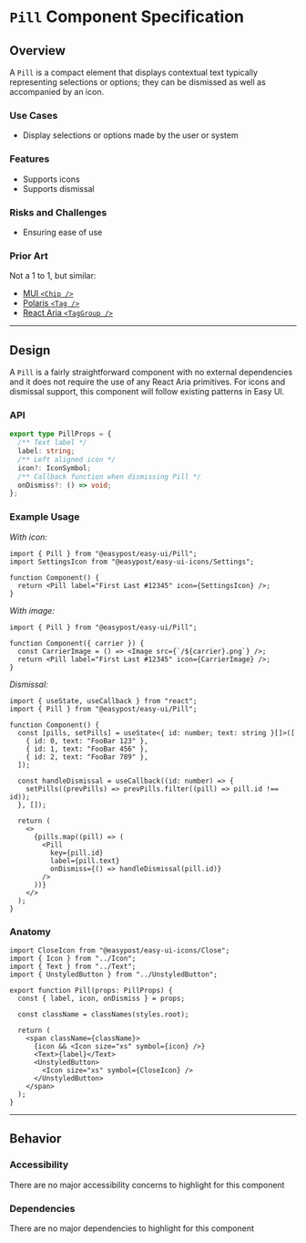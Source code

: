 # `Pill` Component Specification

## Overview

A `Pill` is a compact element that displays contextual text typically representing selections or options; they can be dismissed as well as accompanied by an icon.

### Use Cases

- Display selections or options made by the user or system

### Features

- Supports icons
- Supports dismissal

### Risks and Challenges

- Ensuring ease of use

### Prior Art

Not a 1 to 1, but similar:

- [MUI `<Chip />`](https://mui.com/material-ui/react-chip/)
- [Polaris `<Tag />`](https://polaris.shopify.com/components/selection-and-input/tag?example=tag-removable)
- [React Aria `<TagGroup />`](https://react-spectrum.adobe.com/react-aria/TagGroup.html)

---

## Design

A `Pill` is a fairly straightforward component with no external dependencies and it does not require the use of any React Aria primitives. For icons and dismissal support, this component will follow existing patterns in Easy UI.

### API

```ts
export type PillProps = {
  /** Text label */
  label: string;
  /** Left aligned icon */
  icon?: IconSymbol;
  /** Callback function when dismissing Pill */
  onDismiss?: () => void;
};
```

### Example Usage

_With icon:_

```tsx
import { Pill } from "@easypost/easy-ui/Pill";
import SettingsIcon from "@easypost/easy-ui-icons/Settings";

function Component() {
  return <Pill label="First Last #12345" icon={SettingsIcon} />;
}
```

_With image:_

```tsx
import { Pill } from "@easypost/easy-ui/Pill";

function Component({ carrier }) {
  const CarrierImage = () => <Image src={`/${carrier}.png`} />;
  return <Pill label="First Last #12345" icon={CarrierImage} />;
}
```

_Dismissal:_

```tsx
import { useState, useCallback } from "react";
import { Pill } from "@easypost/easy-ui/Pill";

function Component() {
  const [pills, setPills] = useState<{ id: number; text: string }[]>([
    { id: 0, text: "FooBar 123" },
    { id: 1, text: "FooBar 456" },
    { id: 2, text: "FooBar 789" },
  ]);

  const handleDismissal = useCallback((id: number) => {
    setPills((prevPills) => prevPills.filter((pill) => pill.id !== id));
  }, []);

  return (
    <>
      {pills.map((pill) => (
        <Pill
          key={pill.id}
          label={pill.text}
          onDismiss={() => handleDismissal(pill.id)}
        />
      ))}
    </>
  );
}
```

### Anatomy

```tsx
import CloseIcon from "@easypost/easy-ui-icons/Close";
import { Icon } from "../Icon";
import { Text } from "../Text";
import { UnstyledButton } from "../UnstyledButton";

export function Pill(props: PillProps) {
  const { label, icon, onDismiss } = props;

  const className = classNames(styles.root);

  return (
    <span className={className}>
      {icon && <Icon size="xs" symbol={icon} />}
      <Text>{label}</Text>
      <UnstyledButton>
        <Icon size="xs" symbol={CloseIcon} />
      </UnstyledButton>
    </span>
  );
}
```

---

## Behavior

### Accessibility

There are no major accessibility concerns to highlight for this component

### Dependencies

There are no major dependencies to highlight for this component
